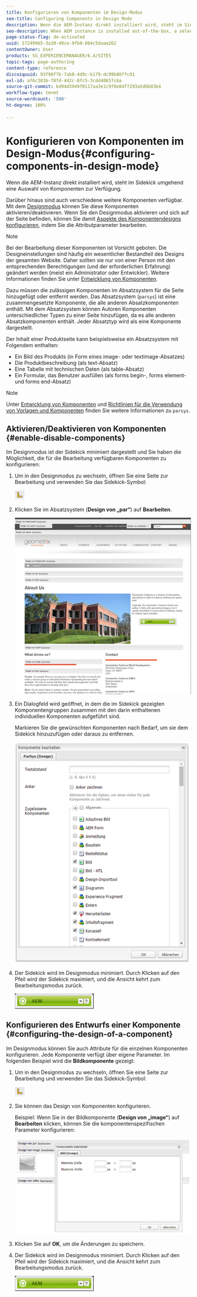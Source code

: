 ```yaml
---
title: Konfigurieren von Komponenten im Design-Modus
seo-title: Configuring Components in Design Mode
description: Wenn die AEM-Instanz direkt installiert wird, steht im Sidekick umgehend eine Auswahl von Komponenten zur Verfügung. Darüber hinaus sind auch verschiedene weitere Komponenten verfügbar. Mit dem Designmodus können Sie diese Komponenten aktivieren/deaktivieren.
seo-description: When AEM instance is installed out-of-the-box, a selection of components are immediately available in the sidekick. In addition to these, various other components are also available. You can use Design mode to Enable/disable such components.
page-status-flag: de-activated
uuid: 57249965-3a30-49ce-9fb0-864c5daaa262
contentOwner: User
products: SG_EXPERIENCEMANAGER/6.4/SITES
topic-tags: page-authoring
content-type: reference
discoiquuid: 93f98f7b-7ab8-4d9c-b179-dc99b80ffc91
exl-id: af6c383b-f8fd-442c-8fc5-3cdd40657c6a
source-git-commit: bd94d3949f0117aa3e1c9f0e84f7293a5d6b03b4
workflow-type: tm+mt
source-wordcount: '500'
ht-degree: 100%

---
```


# Konfigurieren von Komponenten im Design-Modus{#configuring-components-in-design-mode}

Wenn die AEM-Instanz direkt installiert wird, steht im Sidekick umgehend eine Auswahl von Komponenten zur Verfügung.

Darüber hinaus sind auch verschiedene weitere Komponenten verfügbar. Mit dem [Designmodus](#enabledisablecomponentsusingdesignmode) können Sie diese Komponenten aktivieren/deaktivieren. Wenn Sie den Designmodus aktivieren und sich auf der Seite befinden, können Sie damit [Aspekte des Komponentendesigns konfigurieren](#configuringcomponentsusingdesignmode), indem Sie die Attributparameter bearbeiten.

>[!NOTE]
>
>Bei der Bearbeitung dieser Komponenten ist Vorsicht geboten. Die Designeinstellungen sind häufig ein wesentlicher Bestandteil des Designs der gesamten Website. Daher sollten sie nur von einer Person mit den entsprechenden Berechtigungen (und der erforderlichen Erfahrung) geändert werden (meist ein Administrator oder Entwickler). Weitere Informationen finden Sie unter [Entwicklung von Komponenten](/help/sites-developing/components.md).

Dazu müssen die zulässigen Komponenten im Absatzsystem für die Seite hinzugefügt oder entfernt werden. Das Absatzsystem (`parsys`) ist eine zusammengesetzte Komponente, die alle anderen Absatzkomponenten enthält. Mit dem Absatzsystem können Autoren Komponenten unterschiedlicher Typen zu einer Seite hinzufügen, da es alle anderen Absatzkomponenten enthält. Jeder Absatztyp wird als eine Komponente dargestellt.

Der Inhalt einer Produktseite kann beispielsweise ein Absatzsystem mit Folgendem enthalten:

* Ein Bild des Produkts (in Form eines image- oder textimage-Absatzes)
* Die Produktbeschreibung (als text-Absatz)
* Eine Tabelle mit technischen Daten (als table-Absatz)
* Ein Formular, das Benutzer ausfüllen (als forms begin-, forms element- und forms end-Absatz)

>[!NOTE]
>
>Unter [Entwicklung von Komponenten](/help/sites-developing/components.md#paragraphsystem) und [Richtlinien für die Verwendung von Vorlagen und Komponenten](/help/sites-developing/dev-guidelines-bestpractices.md#guidelines-for-using-templates-and-components) finden Sie weitere Informationen zu `parsys`.

## Aktivieren/Deaktivieren von Komponenten {#enable-disable-components}

Im Designmodus ist der Sidekick minimiert dargestellt und Sie haben die Möglichkeit, die für die Bearbeitung verfügbaren Komponenten zu konfigurieren:

1. Um in den Designmodus zu wechseln, öffnen Sie eine Seite zur Bearbeitung und verwenden Sie das Sidekick-Symbol:

   ![](do-not-localize/chlimage_1.png)

1. Klicken Sie im Absatzsystem (**Design von „par“**) auf **Bearbeiten**.

   ![screen_shot_2012-02-08at102726am](assets/screen_shot_2012-02-08at102726am.png)

1. Ein Dialogfeld wird geöffnet, in dem die im Sidekick gezeigten Komponentengruppen zusammen mit den darin enthaltenen individuellen Komponenten aufgeführt sind.

   Markieren Sie die gewünschten Komponenten nach Bedarf, um sie dem Sidekick hinzuzufügen oder daraus zu entfernen.

   ![screen_shot_2012-02-08at103407am](assets/screen_shot_2012-02-08at103407am.png)

1. Der Sidekick wird im Designmodus minimiert. Durch Klicken auf den Pfeil wird der Sidekick maximiert, und die Ansicht kehrt zum Bearbeitungsmodus zurück.

   ![](do-not-localize/sidekick-collapsed.png)

## Konfigurieren des Entwurfs einer Komponente {#configuring-the-design-of-a-component}

Im Designmodus können Sie auch Attribute für die einzelnen Komponenten konfigurieren. Jede Komponente verfügt über eigene Parameter. Im folgenden Beispiel wird die **Bildkomponente** gezeigt:

1. Um in den Designmodus zu wechseln, öffnen Sie eine Seite zur Bearbeitung und verwenden Sie das Sidekick-Symbol:

   ![](do-not-localize/chlimage_1-1.png)

1. Sie können das Design von Komponenten konfigurieren.

   Beispiel: Wenn Sie in der Bildkomponente (**Design von „image“**) auf **Bearbeiten** klicken, können Sie die komponentenspezifischen Parameter konfigurieren:

   ![chlimage_1-12](assets/chlimage_1-12.png)

1. Klicken Sie auf **OK**, um die Änderungen zu speichern.

1. Der Sidekick wird im Designmodus minimiert. Durch Klicken auf den Pfeil wird der Sidekick maximiert, und die Ansicht kehrt zum Bearbeitungsmodus zurück.

   ![](do-not-localize/sidekick-collapsed-1.png)
